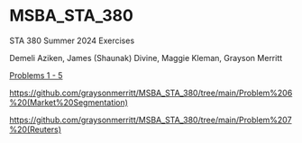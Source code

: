 # MSBA_STA_380
 STA 380 Summer 2024 Exercises  
 
 Demeli Aziken, James (Shaunak) Divine, Maggie Kleman, Grayson Merritt

[Problems 1 - 5](https://github.com/graysonmerritt/MSBA_STA_380/tree/main/Problems%201-5)

https://github.com/graysonmerritt/MSBA_STA_380/tree/main/Problem%206%20(Market%20Segmentation)


https://github.com/graysonmerritt/MSBA_STA_380/tree/main/Problem%207%20(Reuters)


